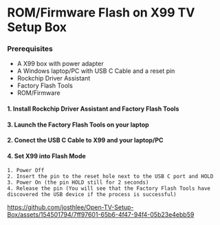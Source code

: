 # ROM/Firmware Flash on X99 TV Setup Box

### Prerequisites
* A X99 box with power adapter
* A Windows laptop/PC with USB C Cable and a reset pin
* Rockchip Driver Assistant
* Factory Flash Tools
* ROM/Firmware

#### 1. Install Rockchip Driver Assistant and Factory Flash Tools

#### 3. Launch the Factory Flash Tools on your laptop

#### 2. Conect the USB C Cable to X99 and your laptop/PC

#### 4. Set X99 into Flash Mode

```
1. Power Off
2. Insert the pin to the reset hole next to the USB C port and HOLD
3. Power On (the pin HOLD still for 2 seconds)
4. Release the pin (You will see that the Factory Flash Tools have discovered the USB device if the process is successful)
```

https://github.com/josthlee/Open-TV-Setup-Box/assets/154501794/7ff97601-65b6-4f47-94f4-05b23e4ebb59



